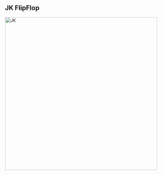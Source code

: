 ## JK FlipFlop

<img width="503" alt="JK" src="https://github.com/CoughKing/VHDL_Projects/assets/99385820/9edc6fa0-5282-46b2-8ff9-d2766326e771">
